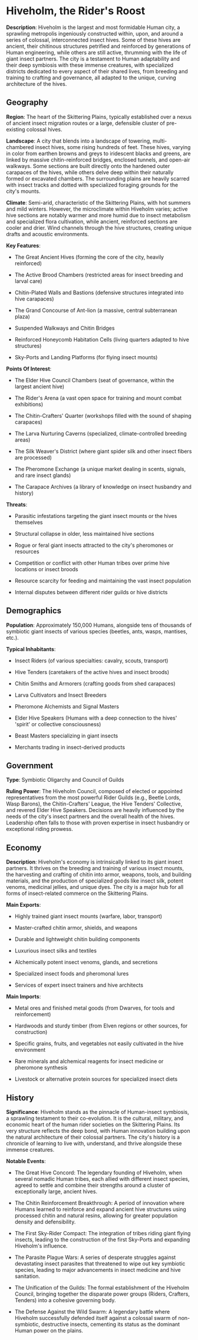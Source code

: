 
# Hiveholm, the Rider's Roost
**Description**: Hiveholm is the largest and most formidable Human city, a sprawling metropolis ingeniously constructed within, upon, and around a series of colossal, interconnected insect hives. Some of these hives are ancient, their chitinous structures petrified and reinforced by generations of Human engineering, while others are still active, thrumming with the life of giant insect partners. The city is a testament to Human adaptability and their deep symbiosis with these immense creatures, with specialized districts dedicated to every aspect of their shared lives, from breeding and training to crafting and governance, all adapted to the unique, curving architecture of the hives.


## Geography
**Region**: The heart of the Skittering Plains, typically established over a nexus of ancient insect migration routes or a large, defensible cluster of pre-existing colossal hives.

**Landscape**: A city that blends into a landscape of towering, multi-chambered insect hives, some rising hundreds of feet. These hives, varying in color from earthen browns and greys to iridescent blacks and greens, are linked by massive chitin-reinforced bridges, enclosed tunnels, and open-air walkways. Some sections are built directly onto the hardened outer carapaces of the hives, while others delve deep within their naturally formed or excavated chambers. The surrounding plains are heavily scarred with insect tracks and dotted with specialized foraging grounds for the city's mounts.

**Climate**: Semi-arid, characteristic of the Skittering Plains, with hot summers and mild winters. However, the microclimate within Hiveholm varies; active hive sections are notably warmer and more humid due to insect metabolism and specialized flora cultivation, while ancient, reinforced sections are cooler and drier. Wind channels through the hive structures, creating unique drafts and acoustic environments.

**Key Features**:
- The Great Ancient Hives (forming the core of the city, heavily reinforced)

- The Active Brood Chambers (restricted areas for insect breeding and larval care)

- Chitin-Plated Walls and Bastions (defensive structures integrated into hive carapaces)

- The Grand Concourse of Ant-lion (a massive, central subterranean plaza)

- Suspended Walkways and Chitin Bridges

- Reinforced Honeycomb Habitation Cells (living quarters adapted to hive structures)

- Sky-Ports and Landing Platforms (for flying insect mounts)

**Points Of Interest**:
- The Elder Hive Council Chambers (seat of governance, within the largest ancient hive)

- The Rider's Arena (a vast open space for training and mount combat exhibitions)

- The Chitin-Crafters' Quarter (workshops filled with the sound of shaping carapaces)

- The Larva Nurturing Caverns (specialized, climate-controlled breeding areas)

- The Silk Weaver's District (where giant spider silk and other insect fibers are processed)

- The Pheromone Exchange (a unique market dealing in scents, signals, and rare insect glands)

- The Carapace Archives (a library of knowledge on insect husbandry and history)

**Threats**:
- Parasitic infestations targeting the giant insect mounts or the hives themselves

- Structural collapse in older, less maintained hive sections

- Rogue or feral giant insects attracted to the city's pheromones or resources

- Competition or conflict with other Human tribes over prime hive locations or insect broods

- Resource scarcity for feeding and maintaining the vast insect population

- Internal disputes between different rider guilds or hive districts


## Demographics
**Population**: Approximately 150,000 Humans, alongside tens of thousands of symbiotic giant insects of various species (beetles, ants, wasps, mantises, etc.).

**Typical Inhabitants**:
- Insect Riders (of various specialties: cavalry, scouts, transport)

- Hive Tenders (caretakers of the active hives and insect broods)

- Chitin Smiths and Armorers (crafting goods from shed carapaces)

- Larva Cultivators and Insect Breeders

- Pheromone Alchemists and Signal Masters

- Elder Hive Speakers (Humans with a deep connection to the hives' 'spirit' or collective consciousness)

- Beast Masters specializing in giant insects

- Merchants trading in insect-derived products


## Government
**Type**: Symbiotic Oligarchy and Council of Guilds

**Ruling Power**: The Hiveholm Council, composed of elected or appointed representatives from the most powerful Rider Guilds (e.g., Beetle Lords, Wasp Barons), the Chitin-Crafters' League, the Hive Tenders' Collective, and revered Elder Hive Speakers. Decisions are heavily influenced by the needs of the city's insect partners and the overall health of the hives. Leadership often falls to those with proven expertise in insect husbandry or exceptional riding prowess.


## Economy
**Description**: Hiveholm's economy is intrinsically linked to its giant insect partners. It thrives on the breeding and training of various insect mounts, the harvesting and crafting of chitin into armor, weapons, tools, and building materials, and the production of specialized goods like insect silk, potent venoms, medicinal jellies, and unique dyes. The city is a major hub for all forms of insect-related commerce on the Skittering Plains.

**Main Exports**:
- Highly trained giant insect mounts (warfare, labor, transport)

- Master-crafted chitin armor, shields, and weapons

- Durable and lightweight chitin building components

- Luxurious insect silks and textiles

- Alchemically potent insect venoms, glands, and secretions

- Specialized insect foods and pheromonal lures

- Services of expert insect trainers and hive architects

**Main Imports**:
- Metal ores and finished metal goods (from Dwarves, for tools and reinforcement)

- Hardwoods and sturdy timber (from Elven regions or other sources, for construction)

- Specific grains, fruits, and vegetables not easily cultivated in the hive environment

- Rare minerals and alchemical reagents for insect medicine or pheromone synthesis

- Livestock or alternative protein sources for specialized insect diets


## History
**Significance**: Hiveholm stands as the pinnacle of Human-insect symbiosis, a sprawling testament to their co-evolution. It is the cultural, military, and economic heart of the human rider societies on the Skittering Plains. Its very structure reflects the deep bond, with Human innovation building upon the natural architecture of their colossal partners. The city's history is a chronicle of learning to live with, understand, and thrive alongside these immense creatures.

**Notable Events**:
- The Great Hive Concord: The legendary founding of Hiveholm, when several nomadic Human tribes, each allied with different insect species, agreed to settle and combine their strengths around a cluster of exceptionally large, ancient hives.

- The Chitin Reinforcement Breakthrough: A period of innovation where Humans learned to reinforce and expand ancient hive structures using processed chitin and natural resins, allowing for greater population density and defensibility.

- The First Sky-Rider Compact: The integration of tribes riding giant flying insects, leading to the construction of the first Sky-Ports and expanding Hiveholm's influence.

- The Parasite Plague Wars: A series of desperate struggles against devastating insect parasites that threatened to wipe out key symbiotic species, leading to major advancements in insect medicine and hive sanitation.

- The Unification of the Guilds: The formal establishment of the Hiveholm Council, bringing together the disparate power groups (Riders, Crafters, Tenders) into a cohesive governing body.

- The Defense Against the Wild Swarm: A legendary battle where Hiveholm successfully defended itself against a colossal swarm of non-symbiotic, destructive insects, cementing its status as the dominant Human power on the plains.


